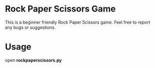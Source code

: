 # Rock Paper Scissors Game
This is a beginner friendly Rock Paper Scissors game.
Feel free to report any bugs or suggestions.

# Usage
open **rockpaperscissors.py**
